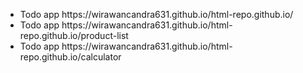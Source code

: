 

<ul>
  <li>Todo app https://wirawancandra631.github.io/html-repo.github.io/</li>
   <li>Todo app https://wirawancandra631.github.io/html-repo.github.io/product-list</li>
   <li>Todo app https://wirawancandra631.github.io/html-repo.github.io/calculator</li>
</ul>
